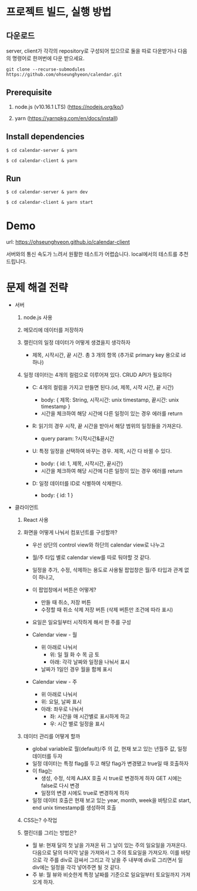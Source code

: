 # 프로젝트 빌드, 실행 방법

## 다운로드

server, client가 각각의 repository로 구성되어 있으므로 둘을 따로 다운받거나 다음의 명령어로 한꺼번에 다운 받으세요.

```
git clone --recurse-submodules https://github.com/ohseunghyeon/calendar.git
```

## Prerequisite

1. node.js (v10.16.1 LTS) (https://nodejs.org/ko/)

2. yarn (https://yarnpkg.com/en/docs/install)

## Install dependencies

```
$ cd calendar-server & yarn

$ cd calendar-client & yarn
```

## Run

```
$ cd calendar-server & yarn dev

$ cd calendar-client & yarn start
```

# Demo

url: https://ohseunghyeon.github.io/calendar-client

서버와의 통신 속도가 느려서 원활한 테스트가 어렵습니다.
local에서의 테스트를 추천드립니다.

# 문제 해결 전략

* 서버

    1. node.js 사용

    2. 메모리에 데이터를 저장하자

    3. 캘린더의 일정 데이터가 어떻게 생겼을지 생각하자
    
        * 제목, 시작시간, 끝 시간. 총 3 개의 항목 (추가로 primary key 용으로 id 하나)

    4. 일정 데이터는 4개의 컬럼으로 이루어져 있다. CRUD API가 필요하다

        * C: 4개의 컬럼을 가지고 만들면 된다.(id, 제목, 시작 시간, 끝 시간)
            * body: { 제목: String, 시작시간: unix timestamp, 끝시간: unix timestamp }
            * 시간을 체크하여 해당 시간에 다른 일정이 있는 경우 에러를 return

        * R: 읽기의 경우 시작, 끝 시간을 받아서 해당 범위의 일정들을 가져온다.
            * query param: ?시작시간&끝시간

        * U: 특정 일정을 선택하여 바꾸는 경우. 제목, 시간 다 바뀔 수 있다. 
            * body: { id: 1, 제목, 시작시간, 끝시간}
            * 시간을 체크하여 해당 시간에 다른 일정이 있는 경우 에러를 return

        * D: 일정 데이터를 ID로 식별하여 삭제한다.
            * body: { id: 1 }
    
* 클라이언트

    1. React 사용

    2. 화면을 어떻게 나눠서 컴포넌트를 구성할까?

        * 우선 상단의 control view와 하단의 calendar view로 나누고
        
        * 월/주 타입 별로 calendar view를 따로 둬야할 것 같다.
        
        * 일정을 추가, 수정, 삭제하는 용도로 사용될 팝업창은 월/주 타입과 관계 없이 하나고,

        * 이 팝업창에서 버튼은 어떻게?

            * 만들 때 취소, 저장 버튼
            * 수정할 때 취소 삭제 저장 버튼 (삭제 버튼만 조건에 따라 표시)

        * 요일은 일요일부터 시작하게 해서 한 주를 구성

        * Calendar view - 월
            
            * 위 아래로 나눠서
                * 위: 일 월 화 수 목 금 토
                * 아래: 각각 날짜와 일정을 나눠서 표시
            * 날짜가 1일인 경우 월을 함께 표시

        * Calendar view - 주

            * 위 아래로 나눠서
            * 위: 요일, 날짜 표시
            * 아래: 좌우로 나눠서
                * 좌: 시간을 매 시간별로 표시하게 하고
                * 우: 시간 별로 일정을 표시

    3. 데이터 관리를 어떻게 할까

        * global variable로 월(default)/주 의 값, 현재 보고 있는 년월주 값, 일정 데이터를 두자
        * 일정 데이터는 특정 flag를 두고 해당 flag가 변경됐고 true일 때 호출하자
        * 이 flag는 
            * 생성, 수정, 삭제 AJAX 호출 시 true로 변경하게 하자 GET 시에는 false로 다시 변경
            * 일정의 변경 시에도 true로 변경하게 하자
        * 일정 데이터 호출은 현재 보고 있는 year, month, week을 바탕으로 start, end unix timestamp를 생성하여 호출

    4. CSS는? 수작업
    
    5. 캘린더를 그리는 방법은?
        * 월 뷰: 현재 달의 첫 날을 가져온 뒤 그 날이 있는 주의 일요일을 가져온다. 다음으로 달의 마지막 날을 가져와서 그 주의 토요일을 가져오자. 이를 바탕으로 각 주를 div로 감싸서 그리고 각 날을 주 내부에 div로 그리면서 일 div에는 일정을 각각 넣어주면 될 것 같다.
        * 주 뷰: 월 뷰와 비슷한게 특정 날짜를 기준으로 일요일부터 토요일까지 가져오게 하자.
